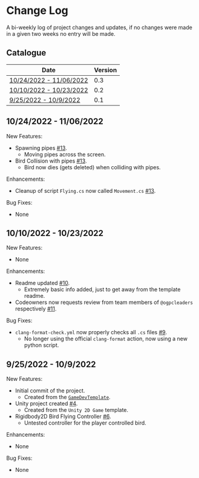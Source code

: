 # Change Log

A bi-weekly log of project changes and updates, if no changes were made in a given two weeks no entry will be made.

## Catalogue

| Date | Version |
| - | - |
| [10/24/2022 - 11/06/2022](#10242022---11062022) | 0.3 |
| [10/10/2022 - 10/23/2022](#10102022---10232022) | 0.2 |
| [9/25/2022 - 10/9/2022](#9252022---1092022) | 0.1 |

## 10/24/2022 - 11/06/2022

New Features:

- Spawning pipes [#13](https://github.com/TigardHighGDC/FlappyBird/pull/11).
  - Moving pipes across the screen.
- Bird Collision with pipes [#13](https://github.com/TigardHighGDC/FlappyBird/pull/11).
  - Bird now dies (gets deleted) when colliding with pipes.

Enhancements:

- Cleanup of script `Flying.cs` now called `Movement.cs` [#13](https://github.com/TigardHighGDC/FlappyBird/pull/11).

Bug Fixes:

- None

## 10/10/2022 - 10/23/2022

New Features:

- None

Enhancements:

- Readme updated [#10](https://github.com/TigardHighGDC/FlappyBird/pull/10).
  - Extremely basic info added, just to get away from the template readme.
- Codeowners now requests review from team members of `@ogpcleaders` respectively [#11](https://github.com/TigardHighGDC/FlappyBird/pull/11).

Bug Fixes:

- `clang-format-check.yml` now properly checks all `.cs` files [#9](https://github.com/TigardHighGDC/FlappyBird/pull/9).
  - No longer using the official `clang-format` action, now using a new python script.

## 9/25/2022 - 10/9/2022

New Features:

- Initial commit of the project.
  - Created from the [`GameDevTemplate`](https://github.com/TigardHighGDC/GameDevTemplate).
- Unity project created [#4](https://github.com/TigardHighGDC/FlappyBird/pull/4).
  - Created from the `Unity 2D Game` template.
- Rigidbody2D Bird Flying Controller [#6](https://github.com/TigardHighGDC/FlappyBird/pull/6).
  - Untested controller for the player controlled bird.

Enhancements:

- None

Bug Fixes:

- None
